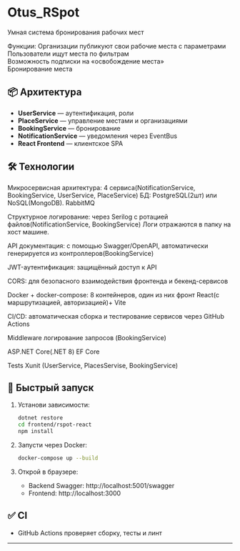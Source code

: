 # Otus_RSpot
Умная система бронирования рабочих мест

Функции:
Организации публикуют свои рабочие места с параметрами  
Пользователи ищут места по фильтрам  
Возможность подписки на «освобождение места»  
Бронирование места  

## 📦 Архитектура

- **UserService** — аутентификация, роли  
- **PlaceService** — управление местами и организациями  
- **BookingService** — бронирование  
- **NotificationService** — уведомления через EventBus  
- **React Frontend** — клиентское SPA  

## 🛠 Технологии

Микросервисная архитектура: 4 сервиса(NotificationService, BookingService, UserService, PlaceService)  БД: PostgreSQL(2шт) или NoSQL(MongoDB). RabbitMQ

Структурное логирование: через Serilog с ротацией файлов(NotificationService, BookingService) Логи отражаются в папку на хост машине.

API документация: с помощью Swagger/OpenAPI, автоматически генерируется из контроллеров(BookingService)

JWT-аутентификация: защищённый доступ к API

CORS: для безопасного взаимодействия фронтенда и бекенд-сервисов

Docker + docker-compose: 8 контейнеров, один из них фронт React(с маршрутизацией, авторизацией)+ Vite

CI/CD: автоматическая сборка и тестирование сервисов через GitHub Actions

Middleware логирование запросов (BookingService)

ASP.NET Core(.NET 8) EF Core

Tests Xunit (UserService, PlacesServise, BookingService)

## 🚀 Быстрый запуск

1. Установи зависимости:  
    ```bash
    dotnet restore
    cd frontend/rspot-react
    npm install
    ```

2. Запусти через Docker:  
    ```bash
    docker-compose up --build
    ```

3. Открой в браузере:  
    - Backend Swagger: http://localhost:5001/swagger  
    - Frontend: http://localhost:3000  

## ✅ CI

- GitHub Actions проверяет сборку, тесты и линт  

---

 
